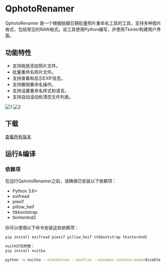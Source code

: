 # QphotoRenamer

QphotoRenamer 是一个根据拍摄日期批量照片重命名工具的工具，支持多种图片格式，包括常见的RAW格式。该工具使用Python编写，并使用Tkinter构建用户界面。

## 功能特性

- 支持拖放添加照片文件。
- 批量重命名照片文件。
- 支持查看和显示EXIF信息。
- 支持撤销重命名操作。
- 支持设置重命名样式和语言。
- 支持自动滚动和清空文件列表。

![1](https://github.com/user-attachments/assets/fccd78c4-6571-423a-9036-06a1e0cebdf6)
![2](https://github.com/user-attachments/assets/48de58d2-bf64-4f5a-9f6f-a285dd2d0481)


## 下载
[查看所有版本](https://github.com/Qwejay/QphotoRenamer/releases)

## 运行&编译
### 依赖项

在运行QphotoRenamer之前，请确保已安装以下依赖项：

- Python 3.6+
- exifread
- piexif
- pillow_heif
- ttkbootstrap
- tkinterdnd2

你可以使用以下命令安装这些依赖项：

```bash
pip install exifread piexif pillow_heif ttkbootstrap tkinterdnd2

nuitk打包参数：
pip install nuitka

python -m nuitka --standalone --onefile --windows-console-mode=disable --enable-plugin=tk-inter --include-package=exifread --include-package=piexif --include-package=pillow_heif --include-package=ttkbootstrap --include-package=tkinterdnd2 --include-data-file=QphotoRenamer.ini=QphotoRenamer.ini --include-data-file=logo.ico=logo.ico --windows-icon-from-ico=logo.ico QphotoRenamer.py

